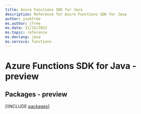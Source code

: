 ```yaml
---
title: Azure Functions SDK for Java
description: Reference for Azure Functions SDK for Java
author: joshfree
ms.author: jfree
ms.data: 11/15/2022
ms.topic: reference
ms.devlang: java
ms.service: functions
---
```

# Azure Functions SDK for Java - preview
## Packages - preview
[!INCLUDE [packages](functions-index.md)]